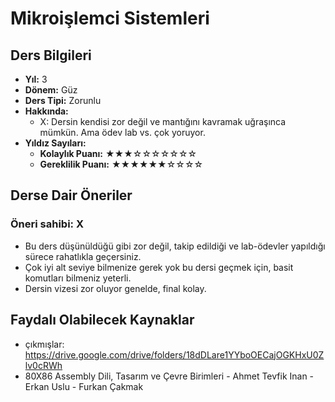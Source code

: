 # Mikroişlemci Sistemleri

## Ders Bilgileri

- **Yıl:** 3
- **Dönem:** Güz
- **Ders Tipi:** Zorunlu
- **Hakkında:**
  - X: Dersin kendisi zor değil ve mantığını kavramak uğraşınca mümkün. Ama ödev lab vs. çok yoruyor.
- **Yıldız Sayıları:**
  - **Kolaylık Puanı:** ★★★☆☆☆☆☆☆☆
  - **Gereklilik Puanı:** ★★★★★★☆☆☆☆

## Derse Dair Öneriler

### Öneri sahibi: X
- Bu ders düşünüldüğü gibi zor değil, takip edildiği ve lab-ödevler yapıldığı sürece rahatlıkla geçersiniz.
- Çok iyi alt seviye bilmenize gerek yok bu dersi geçmek için, basit komutları bilmeniz yeterli.
- Dersin vizesi zor oluyor genelde, final kolay.

## Faydalı Olabilecek Kaynaklar

- çıkmışlar: https://drive.google.com/drive/folders/18dDLare1YYboOECajOGKHxU0Zlv0cRWh
- 80X86 Assembly Dili, Tasarım ve Çevre Birimleri - Ahmet Tevfik Inan - Erkan Uslu - Furkan Çakmak
